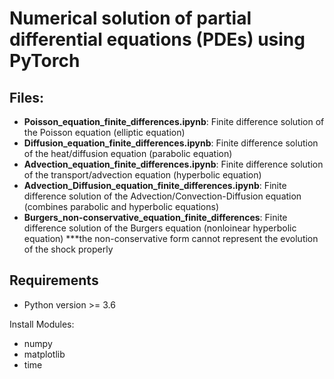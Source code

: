 # Numerical solution of partial differential equations (PDEs) using PyTorch

## Files:

- **Poisson_equation_finite_differences.ipynb**: Finite difference solution of the Poisson equation (elliptic equation)
- **Diffusion_equation_finite_differences.ipynb**:  Finite difference solution of the heat/diffusion equation (parabolic equation)
- **Advection_equation_finite_differences.ipynb**: Finite difference solution of the transport/advection equation (hyperbolic equation)
- **Advection_Diffusion_equation_finite_differences.ipynb**: Finite difference solution of the Advection/Convection-Diffusion equation (combines parabolic and hyperbolic equations)
- **Burgers_non-conservative_equation_finite_differences**: Finite difference solution of the Burgers equation (nonloinear hyperbolic equation) \*\*\*the non-conservative form cannot represent the evolution of the shock properly

## Requirements

- Python version >= 3.6

Install Modules:

- numpy
- matplotlib
- time




